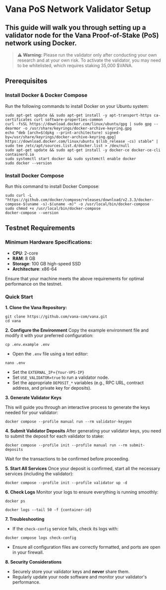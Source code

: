 # Vana PoS Network Validator Setup

## This guide will walk you through setting up a validator node for the Vana Proof-of-Stake (PoS) network using Docker.
> **⚠️ Warning:** Please run the validator only after conducting your own research and at your own risk. To activate the validator, you may need to be whitelisted, which requires staking 35,000 $VANA.
## Prerequisites
### Install Docker & Docker Compose

Run the following commands to install Docker on your Ubuntu system:
```
sudo apt-get update && sudo apt-get install -y apt-transport-https ca-certificates curl software-properties-common
curl -fsSL https://download.docker.com/linux/ubuntu/gpg | sudo gpg --dearmor -o /usr/share/keyrings/docker-archive-keyring.gpg
echo "deb [arch=$(dpkg --print-architecture) signed-by=/usr/share/keyrings/docker-archive-keyring.gpg] https://download.docker.com/linux/ubuntu $(lsb_release -cs) stable" | sudo tee /etc/apt/sources.list.d/docker.list > /dev/null
sudo apt-get update && sudo apt-get install -y docker-ce docker-ce-cli containerd.io
sudo systemctl start docker && sudo systemctl enable docker
sudo docker --version
```
### Install Docker Compose
Run this command to install Docker Compose:
```
sudo curl -L "https://github.com/docker/compose/releases/download/v2.3.3/docker-compose-$(uname -s)-$(uname -m)" -o /usr/local/bin/docker-compose
sudo chmod +x /usr/local/bin/docker-compose
docker-compose --version
```
## Testnet Requirements
### Minimum Hardware Specifications:
- **CPU**: 2-core
- **RAM**: 8 GB
- **Storage**: 100 GB high-speed SSD
- **Architecture**: x86-64
  
Ensure that your machine meets the above requirements for optimal performance on the testnet.

### Quick Start
**1. Clone the Vana Repository:**
```
git clone https://github.com/vana-com/vana.git
cd vana
```
**2. Configure the Environment**
Copy the example environment file and modify it with your preferred configuration:
```
cp .env.example .env
```
- Open the `.env` file using a text editor:
```
nano .env
```
- Set the `EXTERNAL_IP`=`{Your-VPS-IP}`
- Set `USE_VALIDATOR=true` to run a validator node.
- Set the appropriate `DEPOSIT_*` variables (e.g., RPC URL, contract address, and private key for deposits).

**3. Generate Validator Keys**

This will guide you through an interactive process to generate the keys needed for your validator:
```
docker compose --profile manual run --rm validator-keygen
```
**4. Submit Validator Deposits**
After generating your validator keys, you need to submit the deposit for each validator to stake:
```
docker compose --profile init --profile manual run --rm submit-deposits
```
Wait for the transactions to be confirmed before proceeding.

**5. Start All Services**
Once your deposit is confirmed, start all the necessary services (including the validator):
```
docker compose --profile init --profile validator up -d
```
**6. Check Logs**
Monitor your logs to ensure everything is running smoothly:
```
docker ps
```
```
docker logs --tail 50 -f {container-id}
```
**7. Troubleshooting**
- If the `check-config` service fails, check its logs with:
```
docker compose logs check-config
```
- Ensure all configuration files are correctly formatted, and ports are open in your firewall.

**8. Security Considerations**
- Securely store your validator keys and **never** share them.
- Regularly update your node software and monitor your validator's performance.


